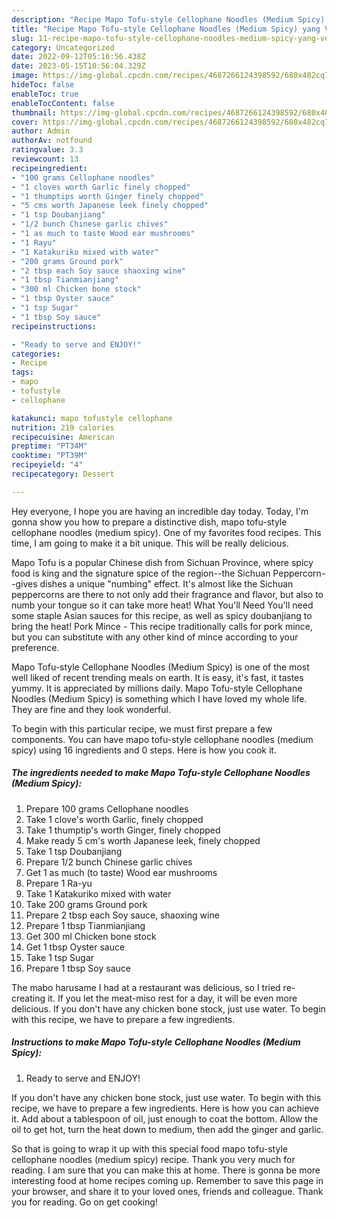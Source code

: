 ```yaml
---
description: "Recipe Mapo Tofu-style Cellophane Noodles (Medium Spicy) yang Very Delicious"
title: "Recipe Mapo Tofu-style Cellophane Noodles (Medium Spicy) yang Very Delicious"
slug: 11-recipe-mapo-tofu-style-cellophane-noodles-medium-spicy-yang-very-delicious
category: Uncategorized
date: 2022-09-12T05:16:56.438Z
date: 2023-05-15T10:56:04.329Z
image: https://img-global.cpcdn.com/recipes/4687266124398592/680x482cq70/mapo-tofu-style-cellophane-noodles-medium-spicy-recipe-main-photo.jpg
hideToc: false
enableToc: true
enableTocContent: false
thumbnail: https://img-global.cpcdn.com/recipes/4687266124398592/680x482cq70/mapo-tofu-style-cellophane-noodles-medium-spicy-recipe-main-photo.jpg
cover: https://img-global.cpcdn.com/recipes/4687266124398592/680x482cq70/mapo-tofu-style-cellophane-noodles-medium-spicy-recipe-main-photo.jpg
author: Admin
authorAv: notfound
ratingvalue: 3.3
reviewcount: 13
recipeingredient:
- "100 grams Cellophane noodles"
- "1 cloves worth Garlic finely chopped"
- "1 thumptips worth Ginger finely chopped"
- "5 cms worth Japanese leek finely chopped"
- "1 tsp Doubanjiang"
- "1/2 bunch Chinese garlic chives"
- "1 as much to taste Wood ear mushrooms"
- "1 Rayu"
- "1 Katakuriko mixed with water"
- "200 grams Ground pork"
- "2 tbsp each Soy sauce shaoxing wine"
- "1 tbsp Tianmianjiang"
- "300 ml Chicken bone stock"
- "1 tbsp Oyster sauce"
- "1 tsp Sugar"
- "1 tbsp Soy sauce"
recipeinstructions:

- "Ready to serve and ENJOY!"
categories:
- Recipe
tags:
- mapo
- tofustyle
- cellophane

katakunci: mapo tofustyle cellophane 
nutrition: 219 calories
recipecuisine: American
preptime: "PT34M"
cooktime: "PT39M"
recipeyield: "4"
recipecategory: Dessert

---
```



Hey everyone, I hope you are having an incredible day today. Today, I'm gonna show you how to prepare a distinctive dish, mapo tofu-style cellophane noodles (medium spicy). One of my favorites food recipes. This time, I am going to make it a bit unique. This will be really delicious.

Mapo Tofu is a popular Chinese dish from Sichuan Province, where spicy food is king and the signature spice of the region--the Sichuan Peppercorn--gives dishes a unique &#34;numbing&#34; effect. It&#39;s almost like the Sichuan peppercorns are there to not only add their fragrance and flavor, but also to numb your tongue so it can take more heat! What You&#39;ll Need You&#39;ll need some staple Asian sauces for this recipe, as well as spicy doubanjiang to bring the heat! Pork Mince - This recipe traditionally calls for pork mince, but you can substitute with any other kind of mince according to your preference.

Mapo Tofu-style Cellophane Noodles (Medium Spicy) is one of the most well liked of recent trending meals on earth. It is easy, it's fast, it tastes yummy. It is appreciated by millions daily. Mapo Tofu-style Cellophane Noodles (Medium Spicy) is something which I have loved my whole life. They are fine and they look wonderful.


To begin with this particular recipe, we must first prepare a few components. You can have mapo tofu-style cellophane noodles (medium spicy) using 16 ingredients and 0 steps. Here is how you cook it.

<!--inarticleads1-->

##### The ingredients needed to make Mapo Tofu-style Cellophane Noodles (Medium Spicy):

1. Prepare 100 grams Cellophane noodles
1. Take 1 clove&#39;s worth Garlic, finely chopped
1. Take 1 thumptip&#39;s worth Ginger, finely chopped
1. Make ready 5 cm&#39;s worth Japanese leek, finely chopped
1. Take 1 tsp Doubanjiang
1. Prepare 1/2 bunch Chinese garlic chives
1. Get 1 as much (to taste) Wood ear mushrooms
1. Prepare 1 Ra-yu
1. Take 1 Katakuriko mixed with water
1. Take 200 grams Ground pork
1. Prepare 2 tbsp each Soy sauce, shaoxing wine
1. Prepare 1 tbsp Tianmianjiang
1. Get 300 ml Chicken bone stock
1. Get 1 tbsp Oyster sauce
1. Take 1 tsp Sugar
1. Prepare 1 tbsp Soy sauce


The mabo harusame I had at a restaurant was delicious, so I tried re-creating it. If you let the meat-miso rest for a day, it will be even more delicious. If you don&#39;t have any chicken bone stock, just use water. To begin with this recipe, we have to prepare a few ingredients. 

<!--inarticleads2-->

##### Instructions to make Mapo Tofu-style Cellophane Noodles (Medium Spicy):


1. Ready to serve and ENJOY!

If you don&#39;t have any chicken bone stock, just use water. To begin with this recipe, we have to prepare a few ingredients. Here is how you can achieve it. Add about a tablespoon of oil, just enough to coat the bottom. Allow the oil to get hot, turn the heat down to medium, then add the ginger and garlic. 

So that is going to wrap it up with this special food mapo tofu-style cellophane noodles (medium spicy) recipe. Thank you very much for reading. I am sure that you can make this at home. There is gonna be more interesting food at home recipes coming up. Remember to save this page in your browser, and share it to your loved ones, friends and colleague. Thank you for reading. Go on get cooking!
